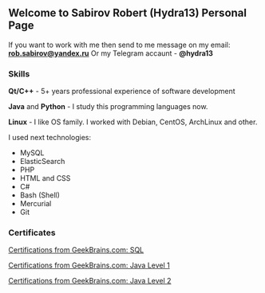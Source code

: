 ## Welcome to Sabirov Robert (Hydra13) Personal Page

If you want to work with me then send to me message on my email: **rob.sabirov@yandex.ru**
Or my Telegram accaunt - **@hydra13**

### Skills

**Qt/C++** - 5+ years professional experience of software development

**Java** and **Python** - I study this programming languages now.

**Linux** - I like OS family. I worked with Debian, CentOS, ArchLinux and other.

I used next technologies:
* MySQL
* ElasticSearch
* PHP
* HTML and CSS
* C#
* Bash (Shell)
* Mercurial
* Git

### Certificates

[Certifications from GeekBrains.com: SQL](https://geekbrains.ru/certificates/184263.en)

[Certifications from GeekBrains.com: Java Level 1](https://geekbrains.ru/certificates/188396.en)

[Certifications from GeekBrains.com: Java Level 2](https://geekbrains.ru/certificates/209396.en)


